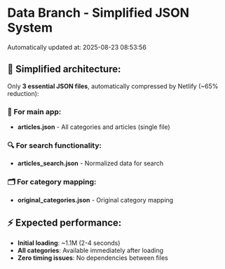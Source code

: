 # Data Branch - Simplified JSON System
Automatically updated at: 2025-08-23 08:53:56

## 🎯 Simplified architecture:
Only **3 essential JSON files**, automatically compressed by Netlify (~65% reduction):

### 📱 For main app:
- **articles.json** - All categories and articles (single file)

### 🔍 For search functionality:
- **articles_search.json** - Normalized data for search

### 🗂️ For category mapping:
- **original_categories.json** - Original category mapping

## ⚡ Expected performance:
- **Initial loading**: ~1.1M (2-4 seconds)
- **All categories**: Available immediately after loading
- **Zero timing issues**: No dependencies between files

